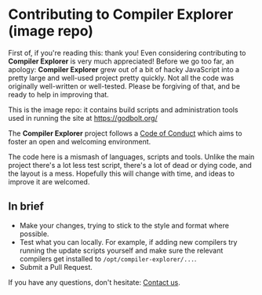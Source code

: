 # Contributing to Compiler Explorer (image repo)

First of, if you're reading this: thank you! Even considering contributing to
 **Compiler Explorer** is very much appreciated!
Before we go too far, an apology: **Compiler Explorer** grew out of a bit of
 hacky JavaScript into a pretty large and well-used project pretty quickly.
Not all the code was originally well-written or well-tested.
Please be forgiving of that, and be ready to help in improving that.

This is the image repo: it contains build scripts and administration tools
used in running the site at https://godbolt.org/

The **Compiler Explorer** project follows a [Code of Conduct](CODE_OF_CONDUCT.md) which
 aims to foster an open and welcoming environment.

The code here is a mismash of languages, scripts and tools. Unlike the main project
there's a lot less test script, there's a lot of dead or dying code, and the layout
is a mess. Hopefully this will change with time, and ideas to improve it are welcomed.

## In brief
* Make your changes, trying to stick to the style and format where possible.
* Test what you can locally. For example, if adding new compilers try running
  the update scripts yourself and make sure the relevant compilers get installed
  to `/opt/compiler-explorer/...`.
* Submit a Pull Request.

If you have any questions, don't hesitate: [Contact us](https://github.com/compiler-explorer/compiler-explorer/blob/main/README.md#contact-us).
